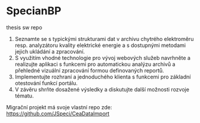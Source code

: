 # SpecianBP
thesis sw repo


1. Seznamte se s typickými strukturami dat v archivu chytrého elektroměru resp. analyzátoru kvality elektrické energie a s dostupnými metodami jejich ukládání a zpracování. 
2. S využitím vhodné technologie pro vývoj webových služeb navrhněte a realizujte aplikaci s funkcemi pro automatickou analýzu archivů a přehledné vizuální zpracování formou definovaných reportů. 
3. Implementujte rozhraní a jednoduchého klienta s funkcemi pro základní otestování funkcí portálu. 
4. V závěru shrňte dosažené výsledky a diskutujte další možnosti rozvoje tématu. 


Migrační projekt má svoje vlastní repo zde: https://github.com/JSpeci/CeaDataImport 
